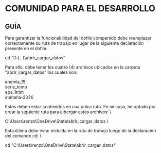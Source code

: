 # COMUNIDAD PARA EL DESARROLLO
## GUÍA

Para garantizar la funcionabilidad del dofile compartido debe reemplazar correctamente su ruta de trabajo en lugar
de la siguiente declaración presente en el dofile: 

cd "D:(...)\abrir_cargar_datos"

Para ello, debe tener los cuatro (4) archivos ubicados en la carpeta "abrir_cargar_datos" los cuales son: 

anemia_15 \
serie_temp \
epe_1trim \
sumaria-2020 

Estos deben estar contenidos en una única ruta. En mi caso, he optado por crear la siguiente ruta para albergar estos
archivos: \

C:\Users\renzo\OneDrive\Stata\abrir_cargar_datos \

Esta última debe estar incluida en la ruta de trabajo luego de la declaración del comando cd: \

cd "C:\Users\renzo\OneDrive\Stata\abrir_cargar_datos"                     


